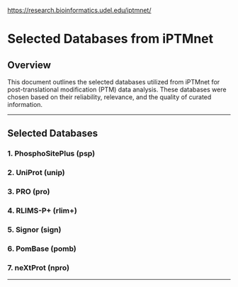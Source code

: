 https://research.bioinformatics.udel.edu/iptmnet/

# Selected Databases from iPTMnet
## Overview

This document outlines the selected databases utilized from iPTMnet for post-translational modification (PTM) data analysis. These databases were chosen based on their reliability, relevance, and the quality of curated information.

---

## Selected Databases

### 1. **PhosphoSitePlus (psp)**
### 2. **UniProt (unip)**
### 3. **PRO (pro)**
### 4. **RLIMS-P+ (rlim+)**
### 5. **Signor (sign)**
### 6. **PomBase (pomb)**
### 7. **neXtProt (npro)**

---

